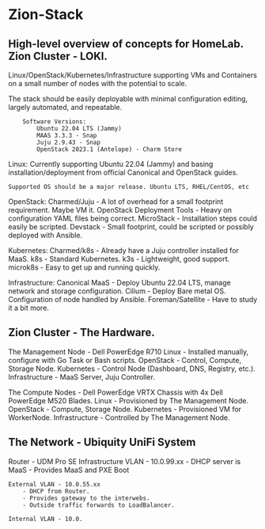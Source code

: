 # Zion-Stack
High-level overview of concepts for HomeLab.
Zion Cluster - LOKI.
----------------------------------------------------------------
Linux/OpenStack/Kubernetes/Infrastructure supporting VMs and Containers 
on a small number of nodes with the potential to scale. 

The stack should be easily deployable with minimal configuration editing,
largely automated, and repeatable.

        Software Versions:
            Ubuntu 22.04 LTS (Jammy)
            MAAS 3.3.3 - Snap
            Juju 2.9.43 - Snap
            OpenStack 2023.1 (Antelope) - Charm Store

Linux:
    Currently supporting Ubuntu 22.04 (Jammy) and basing installation/deployment from 
    official Canonical and OpenStack guides. 
    
    Supported OS should be a major release. Ubuntu LTS, RHEL/CentOS, etc

OpenStack:
    Charmed/Juju - A lot of overhead for a small footprint requirement. Maybe VM it.
    OpenStack Deployment Tools - Heavy on configuration YAML files being correct.
    MicroStack - Installation steps could easily be scripted.
    Devstack - Small footprint, could be scripted or possibly deployed with Ansible.
    
Kubernetes:
    Charmed/k8s - Already have a Juju controller installed for MaaS.
    k8s - Standard Kubernetes.
    k3s - Lightweight, good support.
    microk8s - Easy to get up and running quickly.

Infrastructure:
    Canonical MaaS - Deploy Ubuntu 22.04 LTS, manage network and storage configuration.
    Cilium - Deploy Bare metal OS. Configuration of node handled by Ansible.
    Foreman/Satellite - Have to study it a bit more.

Zion Cluster - The Hardware.
----------------------------------------------------------------
The Management Node - Dell PowerEdge R710
    Linux - Installed manually, configure with Go Task or Bash scripts.
    OpenStack - Control, Compute, Storage Node.
    Kubernetes - Control Node (Dashboard, DNS, Registry, etc.).
    Infrastructure - MaaS Server, Juju Controller.

The Compute Nodes - Dell PowerEdge VRTX Chassis with 4x Dell PowerEdge M520 Blades.
    Linux - Provisioned by The Management Node.
    OpenStack - Compute, Storage Node.
    Kubernetes - Provisioned VM for WorkerNode.
    Infrastructure - Controlled by The Management Node.

The Network - Ubiquity UniFi System
----------------------------------------------------------------
Router - UDM Pro SE
    Infrastructure VLAN - 10.0.99.xx
        - DHCP server is MaaS
        - Provides MaaS and PXE Boot

    External VLAN - 10.0.55.xx
        - DHCP from Router.
        - Provides gateway to the interwebs.
        - Outside traffic forwards to LoadBalancer.

    Internal VLAN - 10.0.